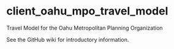 # client_oahu_mpo_travel_model
Travel Model for the Oahu Metropolitan Planning Organization

See the GitHub wiki for introductory information.
